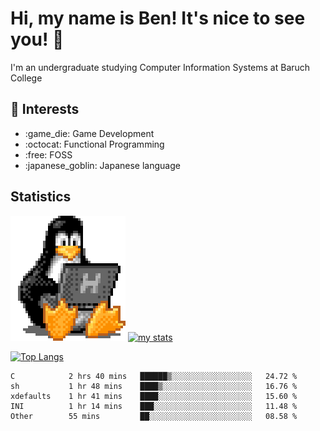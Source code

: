 # Hi, my name is Ben! It's nice to see you! :penguin:
I'm an undergraduate studying Computer Information Systems at Baruch College

## :notebook: Interests 
<ul>
	<li> :game_die: Game Development </li>
	<li> :octocat: Functional Programming </li>
	<li> :free: FOSS </li>
	<li> :japanese_goblin: Japanese language </li>
</ul>

## Statistics

![Tux Pengiun!](tux-linux-penguin.gif)
[![my stats](https://github-readme-stats.vercel.app/api?username=benlodz&showing_icons=true&theme=tokyonight)](https://github.com/anuraghazra/github-readme-stats)

[![Top Langs](https://github-readme-stats.vercel.app/api/top-langs/?username=benlodz&layout=compact)](https://github.com/anuraghazra/github-readme-stats)

<!--START_SECTION:waka-->

```text
C            2 hrs 40 mins   ██████▒░░░░░░░░░░░░░░░░░░   24.72 %
sh           1 hr 48 mins    ████▒░░░░░░░░░░░░░░░░░░░░   16.76 %
xdefaults    1 hr 41 mins    ████░░░░░░░░░░░░░░░░░░░░░   15.60 %
INI          1 hr 14 mins    ███░░░░░░░░░░░░░░░░░░░░░░   11.48 %
Other        55 mins         ██░░░░░░░░░░░░░░░░░░░░░░░   08.58 %
```

<!--END_SECTION:waka-->
<!--
**benlodz/benlodz** is a ✨ _special_ ✨ repository because its `README.md` (this file) appears on your GitHub profile.

Here are some ideas to get you started:

- 🔭 I’m currently working on ...
- 🌱 I’m currently learning ...
- 👯 I’m looking to collaborate on ...
- 🤔 I’m looking for help with ...
- 💬 Ask me about ...
- 📫 How to reach me: ...
- 😄 Pronouns: ...
- ⚡ Fun fact: ...
-->
